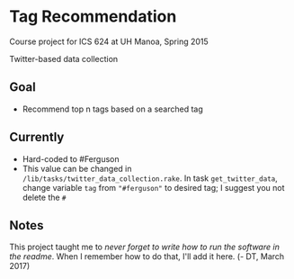 # Tag Recommendation
Course project for ICS 624 at UH Manoa, Spring 2015

Twitter-based data collection

## Goal
* Recommend top n tags based on a searched tag

## Currently
* Hard-coded to #Ferguson
* This value can be changed in ``/lib/tasks/twitter_data_collection.rake``. In task ``get_twitter_data``, change variable ``tag`` from ``"#ferguson"`` to desired tag; I suggest you not delete the ``#``

## Notes
This project taught me to _never forget to write how to run the software in the readme_. When I remember how to do that, I'll add it here. (- DT, March 2017)
